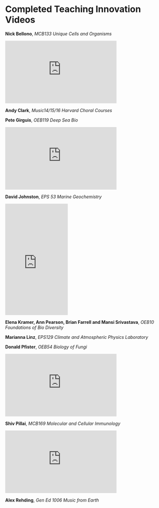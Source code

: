 # Completed Teaching Innovation Videos

**Nick Bellono**, *MCB133 Unique Cells and Organisms*
<iframe src="https://player.vimeo.com/video/441135677" width="356" height="200" frameborder="0" allow="autoplay; fullscreen" allowfullscreen></iframe>

**Andy Clark**, *Music14/15/16 Harvard Choral Courses*

**Pete Girguis**, *OEB119 Deep Sea Bio*
<iframe src="https://player.vimeo.com/video/440681245" width="356" height="200" frameborder="0" allow="autoplay; fullscreen" allowfullscreen></iframe>

**David Johnston**, *EPS 53 Marine Geochemistry*
<iframe src="https://player.vimeo.com/video/441120447" width="200" height="356" frameborder="0" allow="autoplay; fullscreen" allowfullscreen></iframe>

**Elena Kramer, Ann Pearson, Brian Farrell and Mansi Srivastava**, *OEB10 Foundations of Bio Diversity*

**Marianna Linz**, *EPS129 Climate and Atmospheric Physics Laboratory*

**Donald Pfister**, *OEB54 Biology of Fungi*
  <iframe src="https://player.vimeo.com/video/440681257" width="356" height="200" frameborder="0" allow="autoplay; fullscreen" allowfullscreen></iframe>

**Shiv Pillai**, *MCB169 Molecular and Cellular Immunology*
<iframe src="https://player.vimeo.com/video/440684422" width="356" height="200" frameborder="0" allow="autoplay; fullscreen" allowfullscreen></iframe>

**Alex Rehding**, *Gen Ed 1006 Music from Earth*
